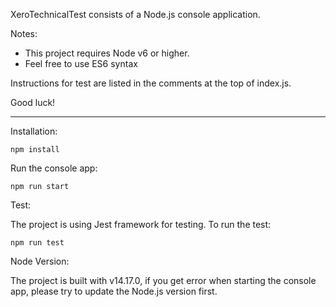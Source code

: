 XeroTechnicalTest consists of a Node.js console application.

Notes:
- This project requires Node v6 or higher.
- Feel free to use ES6 syntax

Instructions for test are listed in the comments at the top of index.js.

Good luck!

---

Installation:

`npm install`

Run the console app:

`npm run start`

Test:

The project is using Jest framework for testing. To run the test:

`npm run test`

Node Version:

The project is built with v14.17.0, if you get error when starting the console app, 
please try to update the Node.js version first.
